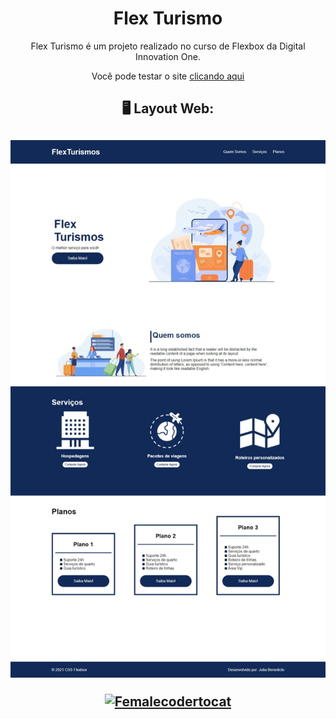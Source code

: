 <div align="center"><h1>Flex Turismo</h1>

  <p align="center">Flex Turismo é um projeto realizado no curso de Flexbox da Digital Innovation One.</p>
  
  <p  align="center"> Você pode testar o site <a href="https://juliabb.github.io/flex-turismos/">clicando aqui</a></p>
  
  <h2 align="center"> 🖥️ Layout Web: <h2><h2>
  <p><img src="https://github.com/juliabb/flex-turismos/blob/main/layout/layout-web.jpeg?raw=true" alt="Layout web"></p>
    

<p align="center"><a href="https://myoctocat.com/" target="_blank"> <img src="https://github.com/juliabb/juliabb/blob/main/my-octocat-1632426748808.png?raw=true" alt="Femalecodertocat" width="250" height="250"></a></p>
